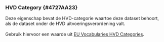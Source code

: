 ### HVD Category {#4727AA23}
Deze eigenschap bevat de HVD-categorie waartoe deze dataset behoort, als de dataset onder de HVD uitvoeringsverordening valt.
<br/>
<br/>
Gebruik hiervoor een waarde uit <a href='https://op.europa.eu/en/web/eu-vocabularies/dataset/-/resource?uri=http://publications.europa.eu/resource/dataset/high-value-dataset-category' target='_blank'>EU Vocabularies HVD Categories</a>.
